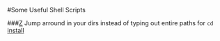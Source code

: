 #Some Useful Shell Scripts

###[Z](https://github.com/rupa/z)
Jump arround in your dirs instead of typing out entire paths for `cd`  
[install](https://github.com/rupa/z/blob/master/README#L48-L68)

